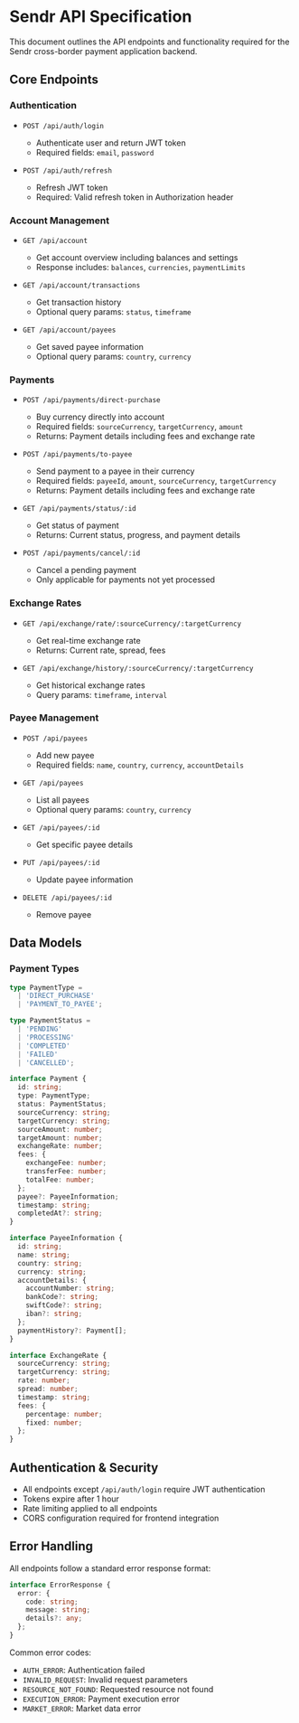 # Sendr API Specification

This document outlines the API endpoints and functionality required for the Sendr cross-border payment application backend.

## Core Endpoints

### Authentication
- `POST /api/auth/login`
  - Authenticate user and return JWT token
  - Required fields: `email`, `password`

- `POST /api/auth/refresh`
  - Refresh JWT token
  - Required: Valid refresh token in Authorization header

### Account Management
- `GET /api/account`
  - Get account overview including balances and settings
  - Response includes: `balances`, `currencies`, `paymentLimits`

- `GET /api/account/transactions`
  - Get transaction history
  - Optional query params: `status`, `timeframe`

- `GET /api/account/payees`
  - Get saved payee information
  - Optional query params: `country`, `currency`

### Payments
- `POST /api/payments/direct-purchase`
  - Buy currency directly into account
  - Required fields: `sourceCurrency`, `targetCurrency`, `amount`
  - Returns: Payment details including fees and exchange rate

- `POST /api/payments/to-payee`
  - Send payment to a payee in their currency
  - Required fields: `payeeId`, `amount`, `sourceCurrency`, `targetCurrency`
  - Returns: Payment details including fees and exchange rate

- `GET /api/payments/status/:id`
  - Get status of payment
  - Returns: Current status, progress, and payment details

- `POST /api/payments/cancel/:id`
  - Cancel a pending payment
  - Only applicable for payments not yet processed

### Exchange Rates
- `GET /api/exchange/rate/:sourceCurrency/:targetCurrency`
  - Get real-time exchange rate
  - Returns: Current rate, spread, fees

- `GET /api/exchange/history/:sourceCurrency/:targetCurrency`
  - Get historical exchange rates
  - Query params: `timeframe`, `interval`

### Payee Management
- `POST /api/payees`
  - Add new payee
  - Required fields: `name`, `country`, `currency`, `accountDetails`

- `GET /api/payees`
  - List all payees
  - Optional query params: `country`, `currency`

- `GET /api/payees/:id`
  - Get specific payee details

- `PUT /api/payees/:id`
  - Update payee information

- `DELETE /api/payees/:id`
  - Remove payee

## Data Models

### Payment Types
```typescript
type PaymentType = 
  | 'DIRECT_PURCHASE'
  | 'PAYMENT_TO_PAYEE';

type PaymentStatus =
  | 'PENDING'
  | 'PROCESSING'
  | 'COMPLETED'
  | 'FAILED'
  | 'CANCELLED';

interface Payment {
  id: string;
  type: PaymentType;
  status: PaymentStatus;
  sourceCurrency: string;
  targetCurrency: string;
  sourceAmount: number;
  targetAmount: number;
  exchangeRate: number;
  fees: {
    exchangeFee: number;
    transferFee: number;
    totalFee: number;
  };
  payee?: PayeeInformation;
  timestamp: string;
  completedAt?: string;
}

interface PayeeInformation {
  id: string;
  name: string;
  country: string;
  currency: string;
  accountDetails: {
    accountNumber: string;
    bankCode?: string;
    swiftCode?: string;
    iban?: string;
  };
  paymentHistory?: Payment[];
}

interface ExchangeRate {
  sourceCurrency: string;
  targetCurrency: string;
  rate: number;
  spread: number;
  timestamp: string;
  fees: {
    percentage: number;
    fixed: number;
  };
}
```

## Authentication & Security
- All endpoints except `/api/auth/login` require JWT authentication
- Tokens expire after 1 hour
- Rate limiting applied to all endpoints
- CORS configuration required for frontend integration

## Error Handling
All endpoints follow a standard error response format:
```typescript
interface ErrorResponse {
  error: {
    code: string;
    message: string;
    details?: any;
  };
}
```

Common error codes:
- `AUTH_ERROR`: Authentication failed
- `INVALID_REQUEST`: Invalid request parameters
- `RESOURCE_NOT_FOUND`: Requested resource not found
- `EXECUTION_ERROR`: Payment execution error
- `MARKET_ERROR`: Market data error
